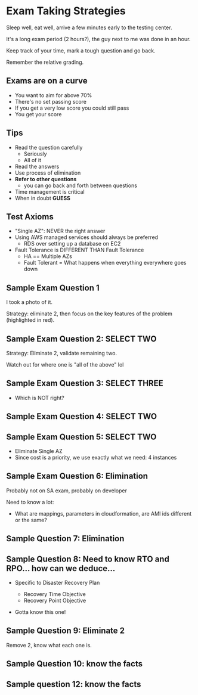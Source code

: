 # Exam Taking Strategies

Sleep well, eat well, arrive a few minutes early to the testing center.

It's a long exam period (2 hours?), the guy next to me was done in an hour.

Keep track of your time, mark a tough question and go back.

Remember the relative grading.


## Exams are on a curve

- You want to aim for above 70%
- There's no set passing score
- If you get a very low score you could still pass
- You get your score


## Tips

- Read the question carefully
  - Seriously
  - All of it
- Read the answers
- Use process of elimination
- **Refer to other questions**
  - you can go back and forth between questions
- Time management is critical
- When in doubt **GUESS**



## Test Axioms

- "Single AZ": NEVER the right answer
- Using AWS managed services should always be preferred
  - RDS over setting up a database on EC2
- Fault Tolerance is DIFFERENT THAN Fault Tolerance
  - HA == Multiple AZs
  - Fault Tolerant = What happens when everything everywhere goes down


## Sample Exam Question 1

I took a photo of it.

Strategy: eliminate 2, then focus on the key features of the problem (highlighted in red).

## Sample Exam Question 2: SELECT TWO

Strategy: Eliminate 2, validate remaining two.

Watch out for where one is "all of the above" lol


## Sample Exam Question 3: SELECT THREE

- Which is NOT right?

## Sample Exam Question 4: SELECT TWO


## Sample Exam Question 5: SELECT TWO

- Eliminate Single AZ
- Since cost is a priority, we use exactly what we need: 4 instances


## Sample Exam Question 6: Elimination

Probably not on SA exam, probably on developer

Need to know a lot:
  - What are mappings, parameters in cloudformation, are AMI ids different or the same?


## Sample Question 7: Elimination

## Sample Question 8: Need to know RTO and RPO... how can we deduce...

- Specific to Disaster Recovery Plan
  - Recovery Time Objective
  - Recovery Point Objective

- Gotta know this one!


## Sample Question 9: Eliminate 2

Remove 2, know what each one is.


## Sample Question 10: know the facts

## Sample question 12: know the facts
